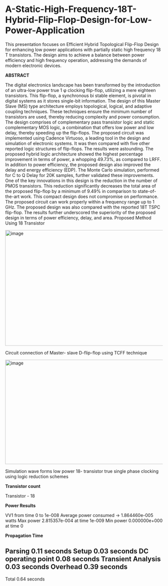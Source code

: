 # A-Static-High-Frequency-18T-Hybrid-Flip-Flop-Design-for-Low-Power-Application
This presentation focuses on Efficient Hybrid Topological Flip-Flop Design for enhancing low power applications with partially static high frequency 18 T transistors. The design aims to achieve a balance between power efficiency and high frequency operation, addressing the demands of modern electronic devices.


**ABSTRACT**

The digital electronics landscape has been transformed by the introduction of an ultra-low power true 1 φ clocking flip-flop, utilizing a mere eighteen transistors. This flip-flop, a synchronous bi stable element, is pivotal in digital systems as it stores single-bit information. The design of this Master Slave (MS) type architecture employs topological, logical, and adaptive coupling techniques. These techniques ensure the minimum number of transistors are used, thereby reducing complexity and power consumption. The design comprises of complementary pass transistor logic and static complementary MOS logic, a combination that offers low power and low delay, thereby speeding up the flip-flops. The proposed circuit was implemented using Cadence Virtuoso, a leading tool in the design and simulation of electronic systems. It was then compared with five other reported logic structures of flip-flops. The results were astounding. The proposed hybrid logic architecture showed the highest percentage improvement in terms of power, a whopping 49.73%, as compared to LRFF. In addition to power efficiency, the proposed design also improved the delay and energy efficiency (EDP). The Monte Carlo simulation, performed for C to Q Delay for 20K samples, further validated these improvements. One of the key innovations in this design is the reduction in the number of PMOS transistors. This reduction significantly decreases the total area of the proposed flip-flop by a minimum of 9.49% in comparison to state-of-the-art work. This compact design does not compromise on performance. The proposed circuit can work properly within a frequency range up to 1 GHz. The proposed design was also compared with the reported 18T TSPC flip-flop. The results further underscored the superiority of the proposed design in terms of power efficiency, delay, and area.
Proposed Method Using 18 Transistor

<img width="577" height="370" alt="image" src="https://github.com/user-attachments/assets/5f70d491-aa96-436b-9ada-7779e5ceba25" />

Circuit connection of Master- slave D-flip-flop using TCFF technique

<img width="577" height="334" alt="image" src="https://github.com/user-attachments/assets/f9245b04-f682-4e84-bf8b-213b08f3c59c" />

Simulation wave forms low power 18- transistor true single phase clocking using logic reduction schemes

**Transistor count**

Transistor - 18

**Power Results**

VV1 from time 0 to 1e-008
Average power consumed -> 1.864460e-005 watts
Max power 2.815357e-004 at time 1e-009 
Min power 0.000000e+000 at time 0 

**Propagation Time**

Parsing                          0.11 seconds
Setup                            0.03 seconds
DC operating point               0.08 seconds
Transient Analysis               0.03 seconds
Overhead                         0.39 seconds
-----------------------------------------
Total                            0.64 seconds
